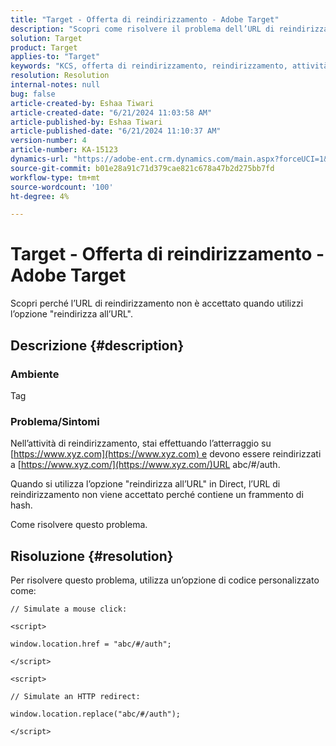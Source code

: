 ```yaml
---
title: "Target - Offerta di reindirizzamento - Adobe Target"
description: "Scopri come risolvere il problema dell’URL di reindirizzamento nell’attività di reindirizzamento."
solution: Target
product: Target
applies-to: "Target"
keywords: "KCS, offerta di reindirizzamento, reindirizzamento, attività, URL"
resolution: Resolution
internal-notes: null
bug: false
article-created-by: Eshaa Tiwari
article-created-date: "6/21/2024 11:03:58 AM"
article-published-by: Eshaa Tiwari
article-published-date: "6/21/2024 11:10:37 AM"
version-number: 4
article-number: KA-15123
dynamics-url: "https://adobe-ent.crm.dynamics.com/main.aspx?forceUCI=1&pagetype=entityrecord&etn=knowledgearticle&id=fa80c7f2-bd2f-ef11-840a-6045bd029b18"
source-git-commit: b01e28a91c71d379cae821c678a47b2d275bb7fd
workflow-type: tm+mt
source-wordcount: '100'
ht-degree: 4%

---
```


# Target - Offerta di reindirizzamento - Adobe Target


Scopri perché l’URL di reindirizzamento non è accettato quando utilizzi l’opzione &quot;reindirizza all’URL&quot;.

## Descrizione {#description}


### Ambiente

Tag

### Problema/Sintomi

Nell’attività di reindirizzamento, stai effettuando l’atterraggio su [https://www.xyz.com](https://www.xyz.com) e devono essere reindirizzati a [https://www.xyz.com/](https://www.xyz.com/)URL abc/#/auth.

Quando si utilizza l’opzione &quot;reindirizza all’URL&quot; in Direct, l’URL di reindirizzamento non viene accettato perché contiene un frammento di hash.

Come risolvere questo problema.


## Risoluzione {#resolution}


Per risolvere questo problema, utilizza un’opzione di codice personalizzato come:

`// Simulate a mouse click:`

`<script>`

`window.location.href = "abc/#/auth";`

`</script>`

`<script> `

`// Simulate an HTTP redirect:`

`window.location.replace("abc/#/auth");`

`</script>`
